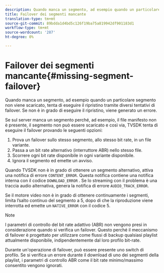 ```yaml
---
description: Quando manca un segmento, ad esempio quando un particolare segmento non viene scaricato, tenta di eseguire il ripristino tramite diversi tentativi di failover. Se non è in grado di eseguire il ripristino, viene generato un errore.
title: Failover dei segmenti mancante
translation-type: tm+mt
source-git-commit: 89bdda1d4bd5c126f19ba75a819942df901183d1
workflow-type: tm+mt
source-wordcount: '287'
ht-degree: 0%

---
```



# Failover dei segmenti mancante{#missing-segment-failover}

Quando manca un segmento, ad esempio quando un particolare segmento non viene scaricato, tenta di eseguire il ripristino tramite diversi tentativi di failover. Se non è in grado di eseguire il ripristino, viene generato un errore.

Se sul server manca un segmento perché, ad esempio, il file manifesto non è presente, il segmento non può essere scaricato e così via, TVSDK tenta di eseguire il failover provando le seguenti opzioni:

1. Prova un failover sullo stesso segmento, allo stesso bit rate, in un file variante.
1. Passa a un bit rate alternativo (interruttore ABR) nello stesso file.
1. Scorrere ogni bit rate disponibile in ogni variante disponibile.
1. Ignora il segmento ed emette un avviso.

Quando TVSDK non è in grado di ottenere un segmento alternativo, attiva una notifica di errore `CONTENT_ERROR`. Questa notifica contiene una notifica interna con il codice `DOWNLOAD_ERROR` . Se lo streaming con il problema è una traccia audio alternativa, genera la notifica di errore `AUDIO_TRACK_ERROR`.

Se il motore video non è in grado di ottenere continuamente i segmenti, limita l’salto continuo del segmento a 5, dopo di che la riproduzione viene interrotta ed emette un `NATIVE_ERROR` con il codice 5.

>[!NOTE]
>
>I parametri di controllo del bit rate adattivo (ABR) non vengono presi in considerazione quando si verifica un failover. Questo perché il meccanismo di failover è progettato per utilizzare come flussi di backup qualsiasi playlist attualmente disponibile, indipendentemente dal loro profilo bit-rate.
>
>Durante un&#39;operazione di failover, può essere presente uno switch di profilo. Se si verifica un errore durante il download di uno dei segmenti della playlist, i parametri di controllo ABR come il bit rate minimo/massimo consentito vengono ignorati.


